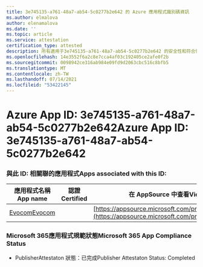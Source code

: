 ```yaml
---
title: 3e745135-a761-48a7-ab54-5c0277b2e642 的 Azure 應用程式識別碼資訊
ms.author: elmalova
author: elenamalova
ms.date: ''
ms.topic: article
ms.service: attestation
certification_type: attested
description: 所有適用于3e745135-a761-48a7-ab54-5c0277b2e642 的安全性和符合性資訊資訊。
ms.openlocfilehash: 14e3552f6a2c8e7cca4af03c192405ce2afe0f2b
ms.sourcegitcommit: 0098942ce316ab984e09fd9d2063cbc516c8bfb5
ms.translationtype: MT
ms.contentlocale: zh-TW
ms.lasthandoff: 07/14/2021
ms.locfileid: "53422145"
---
```

# <a name="azure-app-id-3e745135-a761-48a7-ab54-5c0277b2e642"></a><span data-ttu-id="d5761-103">Azure App ID: 3e745135-a761-48a7-ab54-5c0277b2e642</span><span class="sxs-lookup"><span data-stu-id="d5761-103">Azure App ID: 3e745135-a761-48a7-ab54-5c0277b2e642</span></span>


### <a name="apps-associated-with-this-id"></a><span data-ttu-id="d5761-104">與此 ID: 相關聯的應用程式</span><span class="sxs-lookup"><span data-stu-id="d5761-104">Apps associated with this ID:</span></span>
| <span data-ttu-id="d5761-105">**應用程式名稱**</span><span class="sxs-lookup"><span data-stu-id="d5761-105">**App name**</span></span> | <span data-ttu-id="d5761-106">**認證**</span><span class="sxs-lookup"><span data-stu-id="d5761-106">**Certified**</span></span> | <span data-ttu-id="d5761-107">**在 AppSource 中查看**</span><span class="sxs-lookup"><span data-stu-id="d5761-107">**View in AppSource**</span></span> |
|-|-|-|
| [<span data-ttu-id="d5761-108">Evocom</span><span class="sxs-lookup"><span data-stu-id="d5761-108">Evocom</span></span>](https://docs.microsoft.com/en-us/microsoft-365-app-certification/forward/WA200002050) |  | [https://appsource.microsoft.com/product/office/WA200002050](https://appsource.microsoft.com/product/office/WA200002050) |

### <a name="microsoft-365-app-compliance-status"></a><span data-ttu-id="d5761-109">Microsoft 365應用程式規範狀態</span><span class="sxs-lookup"><span data-stu-id="d5761-109">Microsoft 365 App Compliance Status</span></span>
- <span data-ttu-id="d5761-110">PublisherAttestaton 狀態：已完成</span><span class="sxs-lookup"><span data-stu-id="d5761-110">Publisher Attestaton Status: Completed</span></span>
